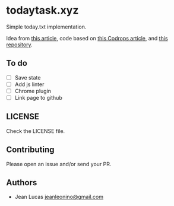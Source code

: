 # todaytask.xyz

Simple today.txt implementation.

Idea from [this article](http://johnhenrymuller.com/today), code based on [this Codrops article](http://tympanus.net/codrops/2013/05/21/natural-language-form-with-custom-input-elements/),
and [this repository](https://github.com/codrops/NaturalLanguageForm).

## To do

- [ ] Save state
- [ ] Add js linter
- [ ] Chrome plugin
- [ ] Link page to github

## LICENSE

Check the LICENSE file.

## Contributing

Please open an issue and/or send your PR.

## Authors

- Jean Lucas <jeanleonino@gmail.com>
